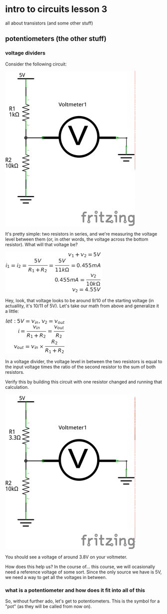 # intro to circuits lesson 3
all about transistors (and some other stuff)

## potentiometers (the other stuff)

### voltage dividers
Consider the following circuit:

![voltage divider circuit](3-1_voltage-divider_schem.png "i wonder why it's called a voltage divider")

It's pretty simple: two resistors in series, and we're measuring the voltage level between them (or, in other words, the voltage across the bottom resistor). What will that voltage be?

![voltage divider math](equations/voltage-divider-math.png "mmm, mathy")

Hey, look, that voltage looks to be around 9/10 of the starting voltage (in actuallity, it's 10/11 of 5V). Let's take our math from above and generalize it a little:

![general voltage divider math](equations/voltage-divider-general.png "mmm, generalized")

In a voltage divider, the voltage level in between the two resistors is equal to the input voltage times the ratio of the second resistor to the sum of both resistors.

Verify this by building this circuit with one resistor changed and running that calculation.

![another voltage divider](3-1b_voltage-divider_schem.png "notice the different value for R1")

You should see a voltage of around 3.8V on your voltmeter.

How does this help us? In the course of... this course, we will ocasionally need a reference voltage of some sort. Since the only source we have is 5V, we need a way to get all the voltages in between.

### what is a potentiometer and how does it fit into all of this
So, without further ado, let's get to potentiometers. This is the symbol for a "pot" (as they will be called from now on).

 